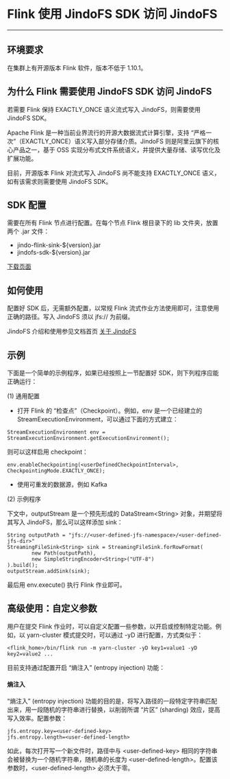 # Flink 使用 JindoFS SDK 访问 JindoFS

---

## 环境要求

在集群上有开源版本 Flink 软件，版本不低于 1.10.1。

## 为什么 Flink 需要使用 JindoFS SDK 访问 JindoFS

若需要 Flink 保持 EXACTLY_ONCE 语义流式写入 JindoFS，则需要使用 JindoFS SDK。

Apache Flink 是一种当前业界流行的开源大数据流式计算引擎，支持 “严格一次”（EXACTLY_ONCE）语义写入部分存储介质。JindoFS 则是阿里云旗下的核心产品之一，基于 OSS 实现分布式文件系统语义，并提供大量存储、读写优化及扩展功能。

目前，开源版本 Flink 对流式写入 JindoFS 尚不能支持 EXACTLY_ONCE 语义，如有该需求则需要使用 JindoFS SDK。

## SDK 配置

需要在所有 Flink 节点进行配置。在每个节点 Flink 根目录下的 lib 文件夹，放置两个 .jar 文件：
* jindo-flink-sink-${version}.jar
* jindofs-sdk-${version}.jar

[下载页面](/docs/jindofs_sdk_download.md)

## 如何使用

配置好 SDK 后，无需额外配置，以常规 Flink 流式作业方法使用即可，注意使用正确的路径。写入 JindoFS 须以 jfs:// 为前缀。

JindoFS 介绍和使用参见文档首页 [关于 JindoFS](/README.md#关于-jindofs)

## 示例

下面是一个简单的示例程序，如果已经按照上一节配置好 SDK，则下列程序应能正确运行：

(1) 通用配置

* 打开 Flink 的 “检查点”（Checkpoint）。例如，env 是一个已经建立的 StreamExecutionEnvironment，可以通过下面的方式建立：
```
StreamExecutionEnvironment env = StreamExecutionEnvironment.getExecutionEnvironment();
```
则可以这样启用 checkpoint：
```
env.enableCheckpointing(<userDefinedCheckpointInterval>, CheckpointingMode.EXACTLY_ONCE);
```

* 使用可重发的数据源，例如 Kafka

(2) 示例程序

下文中，outputStream 是一个预先形成的 DataStream&lt;String&gt; 对象，并期望将其写入 JindoFS，那么可以这样添加 sink：
```
String outputPath = "jfs://<user-defined-jfs-namespace>/<user-defined-jfs-dir>"
StreamingFileSink<String> sink = StreamingFileSink.forRowFormat(
        new Path(outputPath),
        new SimpleStringEncoder<String>("UTF-8")
).build();
outputStream.addSink(sink);
```
最后用 env.execute() 执行 Flink 作业即可。

## 高级使用：自定义参数

用户在提交 Flink 作业时，可以自定义配置一些参数，以开启或控制特定功能。例如，以 yarn-cluster 模式提交时，可以通过 -yD 进行配置，方式类似于：
```
<flink_home>/bin/flink run -m yarn-cluster -yD key1=value1 -yD key2=value2 ...
```

目前支持通过配置开启 “熵注入” (entropy injection) 功能：

#### 熵注入

“熵注入” (entropy injection) 功能的目的是，将写入路径的一段特定字符串匹配出来，用一段随机的字符串进行替换，以削弱所谓 “片区” (sharding) 效应，提高写入效率。配置参数：
```
jfs.entropy.key=<user-defined-key>
jfs.entropy.length=<user-defined-length>
```
如此，每次打开写一个新文件时，路径中与 &lt;user-defined-key&gt; 相同的字符串会被替换为一个随机字符串，随机串的长度为 &lt;user-defined-length&gt;。配置该参数时，&lt;user-defined-length&gt; 必须大于零。
